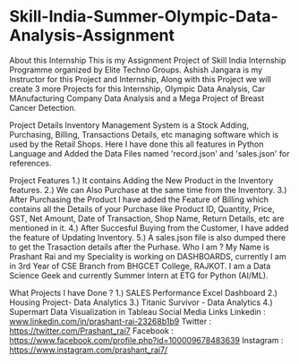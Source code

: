 # Skill-India-Summer-Olympic-Data-Analysis-Assignment

About this Internship
This is my Assignment Project of Skill India Internship Programme organized by Elite Techno Groups. Ashish Jangara is my Instructor for this Project and Internship, Along with this Project we will create 3 more Projects for this Internship, Olympic Data Analysis, Car MAnufacturing Company Data Analysis and a Mega Project of Breast Cancer Detection.

Project Details
Inventory Management System is a Stock Adding, Purchasing, Billing, Transactions Details, etc managing software which is used by the Retail Shops. Here I have done this all features in Python Language and Added the Data Files named 'record.json' and 'sales.json' for references.

Project Features
1.) It contains Adding the New Product in the Inventory features.
2.) We can Also Purchase at the same time from the Inventory.
3.) After Purchasing the Product I have added the Feature of Billing which contains all the Details of your Purchase like Product ID, Quantity, Price, GST, Net Amount, Date of Transaction, Shop Name, Return Details, etc are mentioned in it.
4.) After Succesful Buying from the Customer, I have added the feature of Updating Inventory.
5.) A sales.json file is also dumped there to get the Trasaction details after the Purhase.
Who I am ?
My Name is Prashant Rai and my Speciality is working on DASHBOARDS, currently I am in 3rd Year of CSE Branch from BHGCET College, RAJKOT. I am a Data Science Geek and currently Summer Intern at ETG for Python (AI/ML).

What Projects I have Done ?
1.) SALES Performance Excel Dashboard
2.) Housing Project- Data Analytics
3.) Titanic Survivor - Data Analytics
4.) Supermart Data Visualization in Tableau
Social Media Links
Linkedin : www.linkedin.com/in/prashant-rai-23268b1b9
Twitter : https://twitter.com/Prashant_rai7
Facebook : https://www.facebook.com/profile.php?id=100009678483639
Instagram : https://www.instagram.com/prashant_rai7/
